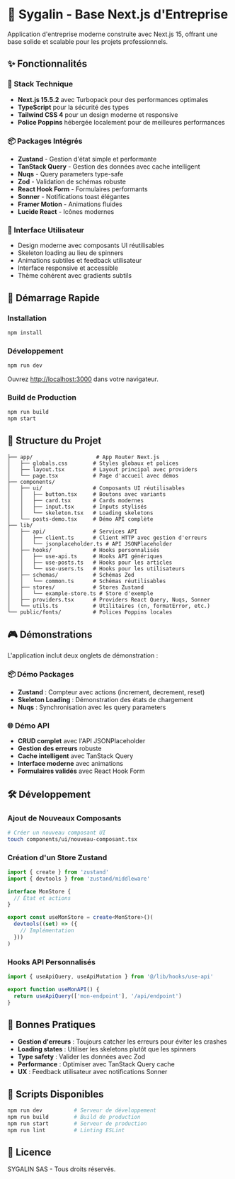 # 🚀 Sygalin - Base Next.js d'Entreprise

Application d'entreprise moderne construite avec Next.js 15, offrant une base solide et scalable pour les projets professionnels.

## ✨ Fonctionnalités

### 🎯 Stack Technique
- **Next.js 15.5.2** avec Turbopack pour des performances optimales
- **TypeScript** pour la sécurité des types
- **Tailwind CSS 4** pour un design moderne et responsive
- **Police Poppins** hébergée localement pour de meilleures performances

### 📦 Packages Intégrés
- **Zustand** - Gestion d'état simple et performante
- **TanStack Query** - Gestion des données avec cache intelligent
- **Nuqs** - Query parameters type-safe
- **Zod** - Validation de schémas robuste
- **React Hook Form** - Formulaires performants
- **Sonner** - Notifications toast élégantes
- **Framer Motion** - Animations fluides
- **Lucide React** - Icônes modernes

### 🎨 Interface Utilisateur
- Design moderne avec composants UI réutilisables
- Skeleton loading au lieu de spinners
- Animations subtiles et feedback utilisateur
- Interface responsive et accessible
- Thème cohérent avec gradients subtils

## 🚀 Démarrage Rapide

### Installation
```bash
npm install
```

### Développement
```bash
npm run dev
```

Ouvrez [http://localhost:3000](http://localhost:3000) dans votre navigateur.

### Build de Production
```bash
npm run build
npm start
```

## 📁 Structure du Projet

```
├── app/                    # App Router Next.js
│   ├── globals.css        # Styles globaux et polices
│   ├── layout.tsx         # Layout principal avec providers
│   └── page.tsx           # Page d'accueil avec démos
├── components/
│   ├── ui/                # Composants UI réutilisables
│   │   ├── button.tsx     # Boutons avec variants
│   │   ├── card.tsx       # Cards modernes
│   │   ├── input.tsx      # Inputs stylisés
│   │   └── skeleton.tsx   # Loading skeletons
│   └── posts-demo.tsx     # Démo API complète
├── lib/
│   ├── api/               # Services API
│   │   ├── client.ts      # Client HTTP avec gestion d'erreurs
│   │   └── jsonplaceholder.ts # API JSONPlaceholder
│   ├── hooks/             # Hooks personnalisés
│   │   ├── use-api.ts     # Hooks API génériques
│   │   ├── use-posts.ts   # Hooks pour les articles
│   │   └── use-users.ts   # Hooks pour les utilisateurs
│   ├── schemas/           # Schémas Zod
│   │   └── common.ts      # Schémas réutilisables
│   ├── stores/            # Stores Zustand
│   │   └── example-store.ts # Store d'exemple
│   ├── providers.tsx      # Providers React Query, Nuqs, Sonner
│   └── utils.ts           # Utilitaires (cn, formatError, etc.)
└── public/fonts/          # Polices Poppins locales
```

## 🎮 Démonstrations

L'application inclut deux onglets de démonstration :

### 📦 Démo Packages
- **Zustand** : Compteur avec actions (increment, decrement, reset)
- **Skeleton Loading** : Démonstration des états de chargement
- **Nuqs** : Synchronisation avec les query parameters

### 🌐 Démo API
- **CRUD complet** avec l'API JSONPlaceholder
- **Gestion des erreurs** robuste
- **Cache intelligent** avec TanStack Query
- **Interface moderne** avec animations
- **Formulaires validés** avec React Hook Form

## 🛠️ Développement

### Ajout de Nouveaux Composants
```bash
# Créer un nouveau composant UI
touch components/ui/nouveau-composant.tsx
```

### Création d'un Store Zustand
```typescript
import { create } from 'zustand'
import { devtools } from 'zustand/middleware'

interface MonStore {
  // État et actions
}

export const useMonStore = create<MonStore>()(
  devtools((set) => ({
    // Implémentation
  }))
)
```

### Hooks API Personnalisés
```typescript
import { useApiQuery, useApiMutation } from '@/lib/hooks/use-api'

export function useMonAPI() {
  return useApiQuery(['mon-endpoint'], '/api/endpoint')
}
```

## 🎯 Bonnes Pratiques

- **Gestion d'erreurs** : Toujours catcher les erreurs pour éviter les crashes
- **Loading states** : Utiliser les skeletons plutôt que les spinners
- **Type safety** : Valider les données avec Zod
- **Performance** : Optimiser avec TanStack Query cache
- **UX** : Feedback utilisateur avec notifications Sonner

## 📝 Scripts Disponibles

```bash
npm run dev          # Serveur de développement
npm run build        # Build de production
npm run start        # Serveur de production
npm run lint         # Linting ESLint
```


## 📄 Licence

SYGALIN SAS - Tous droits réservés.

